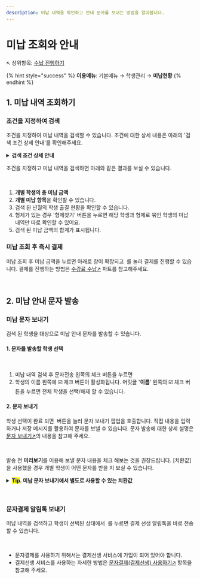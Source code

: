 ```yaml
---
description: 미납 내역을 확인하고 안내 문자를 보내는 방법을 알아봅니다.
---
```


# 미납 조회와 안내

↖ 상위항목: [수납 진행하기](./)

{% hint style="success" %}
**이용메뉴**: 기본메뉴 → 학생관리 → **미납현황**
{% endhint %}

## 1. 미납 내역 조회하기

### 조건을 지정하여 검색

조건을 지정하여 미납 내역을 검색할 수 있습니다. 조건에 대한 상세 내용은 아래의 '검색 조건 상세 안내'를 확인해주세요.&#x20;

<details>

<summary><strong>검색 조건 상세 안내</strong></summary>

* **년월** : 검색에 사용할 년월을 선택할 수 있습니다. 드랍다운 목록에서 날짜를 선택하거나 <img src="../../.gitbook/assets/btn_left.png" alt="" data-size="line"><img src="../../.gitbook/assets/btn_right.png" alt="" data-size="line"> 버튼을 눌러 년월을 변경할 수 있습니다.
  * 해당 월만: 수납예정항목의 '수강년월'이 검색 년월과 일치하는 항목만 찾습니다.&#x20;
  * 해당 월 까지: 선택한 검색 년월 까지 모든 미납 건을 검색합니다.
* **결제대기(문자결제, 가상계좌) 포함**: 체크 시 결제 상태가 '결제대기'인 건을 포함하여 검색합니다.
* **수업종류, 수강그룹, 학년, 담당, 학급, 학생검색**: 해당 조건에 따라 미납을 검색할 수 있습니다.
* **엑셀(상세)**: 검색 내역을 엑셀 파일로 내려받습니다. 개별 미납 항목 별로 정리됩니다.
  * 포함하는 열 항목: 학번, 이름, 학년, 학부모연락처, 수강년월, 수납학급, 수납항목, 수납금액
* **엑셀(요약)**: 검색 내역을 요약하여 엑셀파일로 내려받습니다. 미납이 있는 학생을 기준으로 요약합니다.
  * 포함하는 열 항목: 이름, 학년, 학부모연락처, 총 미납금액
* **수납분류**: 수납분류를 기준으로 미납을 검색할 수 있습니다.
* **수납항목**: 개별 수납항목을 선택하여 검색할 수 있습니다.

</details>

조건을 지정하고 미납 내역을 검색하면 아래와 같은 결과를 보실 수 있습니다.

<figure><img src="../../.gitbook/assets/미납검색화면.png" alt=""><figcaption></figcaption></figure>

1. **개별 학생의 총 미납 금액**&#x20;
2. **개별 미납 항목**을 확인할 수 있습니다.
3. 검색 된 년월의 학생 출결 현황을 확인할 수 있습니다.
4. 형제가 있는 경우 '형제찾기' 버튼을 누르면 해당 학생과 형제로 묶인 학생의 미납 내역만 따로 확인할 수 있어요.&#x20;
5. 검색 된 미납 금액의 합계가 표시됩니다.

### 미납 조회 후 즉시 결제

미납 조회 후 미납 금액을 누르면 아래로 창이 확장되고 <img src="../../.gitbook/assets/btn_미납내역가져오기 (1).png" alt="" data-size="line"> 를 눌러 결제를 진행할 수 있습니다. 결제를 진행하는 방법은 [수강료 수납↗](charging.md#2.) 파트를 참고해주세요.

<figure><img src="../../.gitbook/assets/미납조회 결제.png" alt=""><figcaption></figcaption></figure>

## 2. 미납 안내 문자 발송

### 미납 문자 보내기

검색 된 학생을 대상으로 미납 안내 문자를 발송할 수 있습니다.

#### 1. 문자를 발송할 학생 선택

<figure><img src="../../.gitbook/assets/미납문자보내기_1.png" alt=""><figcaption></figcaption></figure>

1. 미납 내역 검색 후 문자전송 왼쪽의 체크 버튼을 누르면
2. 학생의 이름 왼쪽에 ☑️ 체크 버튼이 활성화됩니다. 머릿글 '**이름**' 왼쪽의 ☑️ 체크 버튼을 누르면 전체 학생을 선택/해제 할 수 있습니다.

#### 2. 문자 보내기

학생 선택이 완료 되면 <img src="../../.gitbook/assets/btn_선택학생SMS.png" alt="" data-size="line"> 버튼을 눌러 문자 보내기 팝업을 호출합니다. 직접 내용을 입력하거나 저장 메시지를 활용하여 문자를 보낼 수 있습니다. 문자 발송에 대한 상세 설명은 [문자 보내기↗](../../get-started/send-msg.md#undefined-2)의 내용을 참고해 주세요.

<figure><img src="../../.gitbook/assets/미납문자보내기_2.png" alt=""><figcaption></figcaption></figure>

발송 전 **미리보기**를 이용해 보낼 문자 내용을 체크 해보는 것을 권장드립니다. \[치환값]을 사용했을 경우 개별 학생이 어떤 문자를 받을 지 보실 수 있습니다.

<details>

<summary><mark style="color:blue;"><strong>Tip</strong></mark><strong>. 미납 문자 보내기에서 별도로 사용할 수 있는 치환값</strong></summary>

* \[미납금액] :미납 금액의 합계
  * (금액)원
* \[미납내역]: 미납항목 별 상세 내역
  * (학급) : (수강년월) (수납항목명) (금액)&#x20;
  * 미납 항목이 여러 개일 경우 다음 줄에 동일하게 계속
* \[학급명]: 전송 대상자의 학급명. 발송일 기준 수강중인 모든 학급이 포함됩니다.

</details>

<figure><img src="../../.gitbook/assets/미납문자보내기_3.png" alt=""><figcaption></figcaption></figure>

### 문자결제 알림톡 보내기

미납 내역을 검색하고 학생이 선택된 상태에서 <img src="../../.gitbook/assets/btn_문자결제.png" alt="" data-size="line"> 를 누르면 결제 선생 알림톡을 바로 전송할 수 있습니다.

<figure><img src="../../.gitbook/assets/문자결제 발송.png" alt=""><figcaption></figcaption></figure>

* 문자결제를 사용하기 위해서는 결제선생 서비스에 가입이 되어 있어야 합니다.
* 결제선생 서비스를 사용하는 자세한 방법은 [문자결제(결제선생) 사용하기↗](../payssam/) 항목을 참고해 주세요.
